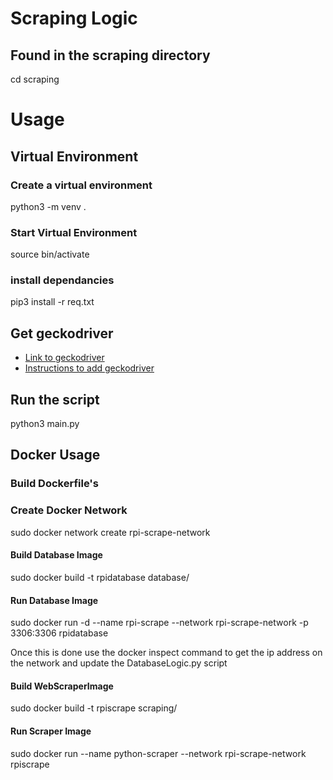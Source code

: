 # Scraping Logic 
## Found in the scraping directory 
cd scraping
# Usage 
## Virtual Environment
### Create a virtual environment
python3 -m venv .
### Start Virtual Environment
source bin/activate
### install dependancies
pip3 install -r req.txt
## Get geckodriver
- [Link to geckodriver](https://github.com/mozilla/geckodriver/releases)
- [Instructions to add geckodriver](https://askubuntu.com/questions/870530/how-to-install-geckodriver-in-ubuntu)
## Run the script 
python3 main.py

## Docker Usage 
### Build Dockerfile's
### Create Docker Network
sudo docker network create rpi-scrape-network
#### Build Database Image
sudo docker build -t rpidatabase database/
#### Run Database Image
sudo docker run -d --name rpi-scrape --network rpi-scrape-network -p 3306:3306 rpidatabase

Once this is done use the docker inspect command to get the ip address on the network and update the DatabaseLogic.py script
#### Build WebScraperImage
sudo docker build -t rpiscrape scraping/
#### Run Scraper Image  
sudo docker run --name python-scraper --network rpi-scrape-network rpiscrape

